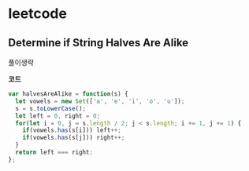 # leetcode

## Determine if String Halves Are Alike

풀이생략

**코드**

```js
var halvesAreAlike = function(s) {
  let vowels = new Set(['a', 'e', 'i', 'o', 'u']);
  s = s.toLowerCase();
  let left = 0, right = 0;
  for(let i = 0, j = s.length / 2; j < s.length; i += 1, j += 1) {
    if(vowels.has(s[i])) left++;
    if(vowels.has(s[j])) right++;
  }
  return left === right;
};
```
